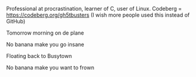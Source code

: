 Professional at procrastination, learner of C, user of Linux.
Codeberg = https://codeberg.org/gh5tbusters (I wish more people used this instead of GitHub)

Tomorrow morning on de plane

No banana make you go insane

Floating back to Busytown

No banana make you want to frown
